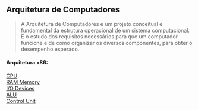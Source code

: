 Arquitetura de Computadores
----------------------------

>A Arquitetura de Computadores é um projeto conceitual e fundamental da estrutura operacional de um sistema computacional. É o estudo dos requisitos necessários para que um computador funcione e de como organizar os diversos componentes, para obter o desempenho esperado.


#### Arquitetura **x86**:

[CPU](01-CPU.md)</br>
[RAM Memory](02-RAM.md)</br>
[I/O Devices](03-IO.md)</br>
[ALU](04-ALU.md)</br>
[Control Unit](05-ControlUnit.md)</br>
